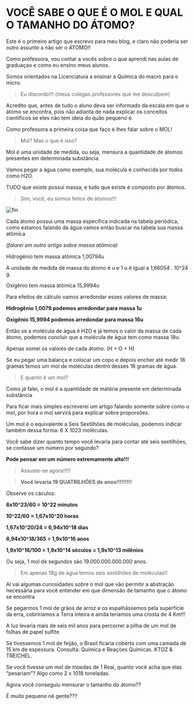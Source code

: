 # VOCÊ SABE O QUE É O MOL E QUAL O TAMANHO DO ÁTOMO?


Este é o primeiro artigo que escrevo para meu blog, e claro não poderia ser outro assunto a não ser o ÁTOMO!!


Como professora, vou contar a vocês sobre o que aprendi nas aulas de graduaçao e como eu ensino meus alunos.


Somos orientados na Licenciatura a ensinar a Química do macro para o micro.


> Eu discordo!!! (meus colegas professores que me desculpem)


Acredito que, antes de tudo o aluno deva ser informado da escala em que o átomo se encontra, pois não adianta de nada explicar os conceitos científicos se eles não tem ideia do quão pequeno é.


Como professora a primeira coisa que faço é lhes falar sobre o MOL!


> Mol? Mas o que é isso?


Mol é uma unidade de medida, ou seja, mensura a  quantidade de átomos presentes em determinada substância.


Vamos pegar a água como exemplo, sua molécula é conhecida por todos como H2O. 


TUDO que existe possui massa, e tudo que existe é  composto por átomos.


> Sim, você, eu somos feitos de átomos!!! 

![fin](https://media.giphy.com/media/Fbyam9ZAJ3J1m/giphy.gif)


Cada átomo possui uma massa específica indicada na tabela periódica, como estamos falando da água vamos então buscar na tabela sua massa atômica


*(falarei em outro artigo sobre massa atômica)*



Hidrogênio tem massa atômica 1,00794u 

A unidade de medida de massa do átomo é u e 1 u é igual a 1,66054 . 10^24 g.

Oxigênio tem massa atômica 15,9994u




Para efeitos de cálculo vamos arredondar esses valores de massa:



**Hidrogênio 1,0079 podemos arredondar para massa 1u**

**Oxigênio 15,9994 podemos arredondar para massa 16u**



Então se a molécula de água é H2O e já temos o valor da massa de cada átomo, podemos concluir que a molécula de água tem como massa 18u.


Apenas somei os valores de cada átomo. (H + O + H)


Se eu pegar uma balança e colocar um copo e depois encher até medir 18 gramas temos um mol de moléculas dentro desses 18 gramas de água.


> E quanto é um mol?


Como já falei, o mol é a quantidade de matéria presente em determinada substância

Para ficar mais simples escreverei um artigo falando somente sobre como o mol, por hora o mol servirá para explicar sobre proporsões.


Um mol é o equivalente a Seis Sextilhões de moléculas, podemos indicar também dessa forma: 6 X 1023 moléculas.


Você sabe dizer quanto tempo você levaria para contar até seis sextilhões, se contasse um número por segundo?


**Pode pensar em um número extremamente alto!!!**


> Assuste-se agora!!!!!


> **Você levaria 19 QUATRILHÕES de anos!!!!!!!!!**



Observe os cáculos:

**6x10^23/60 = 10^22 minutos**

**10^22/60 = 1,67x10^20 horas**

**1,67x10^20/24 = 6,94x10^18 dias**

**6,94x10^18/365 = 1,9x10^16 anos**

**1,9x10^16/100 = 1,9x10^14 séculos = 1,9x10^13 milênios**



Ou seja, 1 mol de segundos são 19.000.000.000.000 anos. 



> Em apenas 18g de água temos seis sextilhões de moléculas!! 



Aí vai algumas curiosidades sobre o mol que vão permitir a abstração necessária para você entender em que dimensão de tamanho que o átomo se encontra



Se pegarmos 1 mol de grãos de arroz e os espalhássemos pela superfície da erra, cobriríamos a Terra inteira e ainda teríamos uma crosta de 4 Km!!!



A luz levaria mais de seis mil anos para percorrer a pilha de um mol de folhas de papel sulfite



Se tivessemos 1 mol de feijão, o Brasil ficaria coberto com uma camada de 15 km de espessura. Consulta: Química e Reações Químicas. KTOZ & TREICHEL.



Se você tivesse um mol de moedas de 1 Real, quanto você acha que elas “pesariam”? Algo como 2 x 1018 toneladas.



Agora você conseguiu mensurar o tamanho do átomo?? 


É muito pequeno né gente??? 
